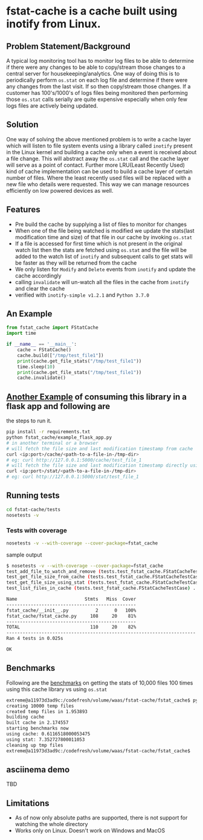 # fstat-cache is a cache built using inotify from Linux.

## Problem Statement/Background
A typical log monitoring tool has to monitor log files to be able to determine if there were any changes
to be able to copy/stream those changes to a central server for housekeeping/analytics. One way of doing this
is to periodically perform `os.stat` on each log file and determine if there were any changes from the last visit.
If so then copy/stream those changes. If a customer has 100's/1000's of logs files being monitored then performing those
`os.stat` calls serially are quite expensive especially when only few logs files are actively being updated.

## Solution
One way of solving the above mentioned problem is to write a cache layer which will listen to file system events
using a library called `inotify` present in the Linux kernel and building a cache only when a event is received 
about a file change. This will abstract away the `os.stat` call and the cache layer will serve as a point of contact.
Further more LRU(Least Recently Used) kind of cache implementation can be used to build a cache layer of certain number
of files. Where the least recently used files will be replaced with a new file who details were requested. This way 
we can manage resources efficiently on low powered devices as well.

## Features
- Pre build the cache by supplying a list of files to monitor for changes
- When one of the file being watched is modified we update the stats(last modification time and size) of that file 
in our cache by invoking `os.stat`
- If a file is accessed for first time which is not present in the original watch list then the stats are 
fetched using `os.stat` and the file will be added to the watch list of `inotify` and subsequent calls to 
get stats will be faster as they will be returned from the cache
- We only listen for `Modify` and `Delete` events from `inotify` and update the cache accordingly
- calling `invalidate` will un-watch all the files in the cache from `inotify` and clear the cache
- verified with `inotify-simple v1.2.1` and `Python 3.7.0`

## An Example

```python
from fstat_cache import FStatCache
import time

if __name__ == '__main__':
    cache = FStatCache()
    cache.build(["/tmp/test_file1"])
    print(cache.get_file_stats("/tmp/test_file1"))
    time.sleep(10)
    print(cache.get_file_stats("/tmp/test_file1"))
    cache.invalidate()
```

## [Another Example](fstat_cache/example_flask_app.py) of consuming this library in a flask app and following are
the steps to run it.
```bash
pip install -r requirements.txt
python fstat_cache/example_flask_app.py
# in another terminal or a browser
# will fetch the file size and last modification timestamp from cache
curl <ip:port>/cache/<path-to-a-file-in-/tmp-dir>
# eg: curl http://127.0.0.1:5000/cache/test_file_1
# will fetch the file size and last modification timestamp directly using os.stat
curl <ip:port>/stat/<path-to-a-file-in-/tmp-dir>
# eg: curl http://127.0.0.1:5000/stat/test_file_1
```

## Running tests
```bash
cd fstat-cache/tests
nosetests -v
```
### Tests with coverage
```bash
nosetests -v --with-coverage --cover-package=fstat_cache
```
sample output 
```bash
$ nosetests -v --with-coverage --cover-package=fstat_cache
test_add_file_to_watch_and_remove (tests.test_fstat_cache.FStatCacheTestCase) ... ok
test_get_file_size_from_cache (tests.test_fstat_cache.FStatCacheTestCase) ... ok
test_get_file_size_using_stat (tests.test_fstat_cache.FStatCacheTestCase) ... ok
test_list_files_in_cache (tests.test_fstat_cache.FStatCacheTestCase) ... ok

Name                         Stmts   Miss  Cover
------------------------------------------------
fstat_cache/__init__.py          2      0   100%
fstat_cache/fstat_cache.py     108     20    81%
------------------------------------------------
TOTAL                          110     20    82%
----------------------------------------------------------------------
Ran 4 tests in 0.025s

OK
```

## Benchmarks
Following are the [benchmarks](fstat_cache/benchmarks.py) on getting the stats of 10,000 files 100 times using this cache library vs using `os.stat`
```bash
extreme@a11973d3ad9c:/codefresh/volume/waas/fstat-cache/fstat_cache$ python benchmarks.py
creating 10000 temp files
created temp files in 1.953893
building cache
built cache in 2.174557
starting benchmarks now
using cache: 0.6116518000053475
using stat: 7.352727800011053
cleaning up tmp files
extreme@a11973d3ad9c:/codefresh/volume/waas/fstat-cache/fstat_cache$
```

## asciinema demo

TBD

## Limitations
- As of now only absolute paths are supported, there is not support for watching the whole directory
- Works only on Linux. Doesn't work on Windows and MacOS
